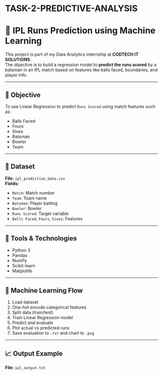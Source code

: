 # TASK-2-PREDICTIVE-ANALYSIS
# 🏏 IPL Runs Prediction using Machine Learning

This project is part of my Data Analytics internship at **CODTECH IT SOLUTIONS**.  
The objective is to build a regression model to **predict the runs scored** by a batsman in an IPL match based on features like balls faced, boundaries, and player info.

---

## 🎯 Objective

To use Linear Regression to predict `Runs Scored` using match features such as:
- Balls Faced
- Fours
- Sixes
- Batsman
- Bowler
- Team

---

## 📁 Dataset

**File:** `ipl_prediction_data.csv`  
**Fields:**
- `Match`: Match number
- `Team`: Team name
- `Batsman`: Player batting
- `Bowler`: Bowler
- `Runs Scored`: Target variable
- `Balls Faced`, `Fours`, `Sixes`: Features

---

## 🧰 Tools & Technologies

- Python 3
- Pandas
- NumPy
- Scikit-learn
- Matplotlib

---

## 🧠 Machine Learning Flow

1. Load dataset
2. One-hot encode categorical features
3. Split data (train/test)
4. Train Linear Regression model
5. Predict and evaluate
6. Plot actual vs predicted runs
7. Save evaluation to `.txt` and chart to `.png`

---

## 📈 Output Example

**File:** `ipl_output.txt`


